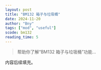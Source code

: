 ```yaml
---
layout: post
title: "BM132 箱子与垃圾桶"
date: 2024-11-20
author: "Bny"
tags: ["mod", "useful"]
scode: bm132
reading_time: 5
---
```


> 帮助你了解“BM132 箱子与垃圾桶”功能...

内容后续填充。
